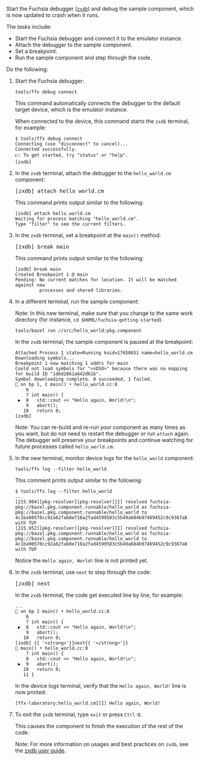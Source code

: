 Start the Fuchsia debugger ([`zxdb`][fuchsia-debugger]) and debug the
sample component, which is now updated to crash when it runs.

The tasks include:

- Start the Fuchsia debugger and connect it to the emulator instance.
- Attach the debugger to the sample component.
- Set a breakpoint.
- Run the sample component and step through the code.

Do the following:

1. Start the Fuchsia debugger:

   ```posix-terminal
   tools/ffx debug connect
   ```

   This command automatically connects the debugger to the default target
   device, which is the emulator instance.

   When connected to the device, this command starts the `zxdb` terminal, for
   example:

   ```none {:.devsite-disable-click-to-copy}
   $ tools/ffx debug connect
   Connecting (use "disconnect" to cancel)...
   Connected successfully.
   👉 To get started, try "status" or "help".
   [zxdb]
   ```

1. In the `zxdb` terminal, attach the debugger to the `hello_world.cm`
   component:

   <pre class="devsite-click-to-copy">
   <span class="no-select">[zxdb] </span>attach hello_world.cm
   </pre>

   This command prints output similar to the following:

   ```none {:.devsite-disable-click-to-copy}
   [zxdb] attach hello_world.cm
   Waiting for process matching "hello_world.cm".
   Type "filter" to see the current filters.
   ```

1. In the `zxdb` terminal, set a breakpoint at the `main()` method:

   <pre class="devsite-click-to-copy">
   <span class="no-select">[zxdb] </span>break main
   </pre>

   This command prints output similar to the following:

   ```none {:.devsite-disable-click-to-copy}
   [zxdb] break main
   Created Breakpoint 1 @ main
   Pending: No current matches for location. It will be matched against new
            processes and shared libraries.
   ```

1. In a different terminal, run the sample component:

   Note: In this new terminal, make sure that you change to the same work
   directory (for instance, `cd $HOME/fuchsia-getting-started`).

   ```posix-terminal
   tools/bazel run //src/hello_world:pkg.component
   ```

   In the `zxdb` terminal, the sample component is paused at the breakpoint:

   ```none {:.devsite-disable-click-to-copy}
   Attached Process 1 state=Running koid=17658651 name=hello_world.cm
   Downloading symbols...
   Breakpoint 1 now matching 1 addrs for main
   Could not load symbols for "<vDSO>" because there was no mapping for build ID "1dbd2861a642d61b".
   Symbol downloading complete. 0 succeeded, 1 failed.
   🛑 on bp 1, 2 main() • hello_world.cc:8
       6
       7 int main() {
    ▶  8   std::cout << "Hello again, World!\n";
       9   abort();
      10   return 0;
   [zxdb]
   ```

   Note: You can re-build and re-run your component as many times as you want,
   but do not need to restart the debugger or run `attach` again. The debugger
   will preserve your breakpoints and continue watching for future processes
   called `hello_world.cm`.

1. In the new terminal, monitor device logs for the `hello_world` component:

   ```posix-terminal
   tools/ffx log --filter hello_world
   ```

   This comment prints output similar to the following:

   ```none {:.devsite-disable-click-to-copy}
   $ tools/ffx log --filter hello_world
   ...
   [215.904][pkg-resolver][pkg-resolver][I] resolved fuchsia-pkg://bazel.pkg.component.runnable/hello_world as fuchsia-pkg://bazel.pkg.component.runnable/hello_world to 4c1ba90570cc92a62fab8e718a2fad4599583c5b49a684b97469452c9c9387a8 with TUF
   [215.952][pkg-resolver][pkg-resolver][I] resolved fuchsia-pkg://bazel.pkg.component.runnable/hello_world as fuchsia-pkg://bazel.pkg.component.runnable/hello_world to 4c1ba90570cc92a62fab8e718a2fad4599583c5b49a684b97469452c9c9387a8 with TUF
   ```

   Notice the `Hello again, World!` line is not printed yet.

1. In the `zxdb` terminal, use `next` to step through the code:

   <pre class="devsite-click-to-copy">
   <span class="no-select">[zxdb] </span>next
   </pre>

   In the `zxdb` terminal, the code get executed line by line, for example:

   ```none {:.devsite-disable-click-to-copy}
   ...
   🛑 on bp 1 main() • hello_world.cc:8
       6
       7 int main() {
    ▶  8   std::cout << "Hello again, World!\n";
       9   abort();
      10   return 0;
   [zxdb] {{ '<strong>'}}next{{ '</strong>'}}
   🛑 main() • hello_world.cc:9
       7 int main() {
       8   std::cout << "Hello again, World!\n";
    ▶  9   abort();
      10   return 0;
      11 }
   ```

   In the device logs terminal, verify that the `Hello again, World!` line is now
   printed:

   ```none {:.devsite-disable-click-to-copy}
   [ffx-laboratory:hello_world.cm][I] Hello again, World!
   ```

1. To exit the `zxdb` terminal, type `exit` or press `Ctrl-D`.

   This causes the component to finish the execution of the rest of the code.

   Note: For more information on usages and best practices on `zxdb`, see the
   [zxdb user guide][zxdb-user-guide].

<!-- Reference links -->

[fuchsia-debugger]: /development/debugger/README.md
[zxdb-user-guide]: /development/debugger/README.md
